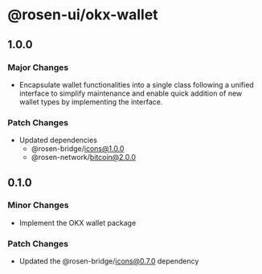 # @rosen-ui/okx-wallet

## 1.0.0

### Major Changes

- Encapsulate wallet functionalities into a single class following a unified interface to simplify maintenance and enable quick addition of new wallet types by implementing the interface.

### Patch Changes

- Updated dependencies
  - @rosen-bridge/icons@1.0.0
  - @rosen-network/bitcoin@2.0.0

## 0.1.0

### Minor Changes

- Implement the OKX wallet package

### Patch Changes

- Updated the @rosen-bridge/icons@0.7.0 dependency

